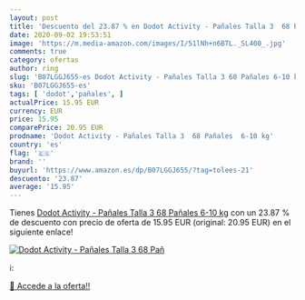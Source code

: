 ```yaml
---
layout: post
title: 'Descuento del 23.87 % en Dodot Activity - Pañales Talla 3  68 Pañ'
date: 2020-09-02 19:53:51
image: 'https://m.media-amazon.com/images/I/51lNh+n6BTL._SL400_.jpg'
comments: true
category: ofertas
author: ring
slug: 'B07LGGJ655-es Dodot Activity - Pañales Talla 3 68 Pañales 6-10 kg'
sku: 'B07LGGJ655-es'
tags: [ 'dodot','pañales', ]
actualPrice: 15.95 EUR
currency: EUR
price: 15.95
comparePrice: 20.95 EUR
prodname: 'Dodot Activity - Pañales Talla 3  68 Pañales  6-10 kg'
country: 'es'
flag: '🇪🇸'
brand: ''
buyurl: 'https://www.amazon.es/dp/B07LGGJ655/?tag=tolees-21'
descuento: '23.87'
average: '15.95'
---
```


Tienes [Dodot Activity - Pañales Talla 3  68 Pañales  6-10 kg](https://www.amazon.es/dp/B07LGGJ655/?tag=tolees-21) con un 23.87 % de descuento con precio de oferta de 15.95 EUR (original: 20.95 EUR) en el siguiente enlace!

[![Dodot Activity - Pañales Talla 3  68 Pañ](https://m.media-amazon.com/images/I/51lNh+n6BTL._SL400_.jpg)](https://www.amazon.es/dp/B07LGGJ655/?tag=tolees-21)

ℹ️:


[🛒 Accede a la oferta!!](https://www.amazon.es/dp/B07LGGJ655/?tag=tolees-21)
